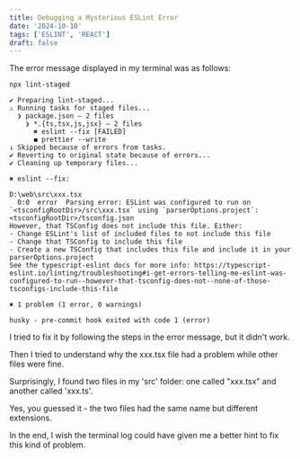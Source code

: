 ```yaml
---
title: Debugging a Mysterious ESLint Error
date: '2024-10-10'
tags: ['ESLINT', 'REACT']
draft: false
---
```


The error message displayed in my terminal was as follows:

```
npx lint-staged

✔ Preparing lint-staged...
⚠ Running tasks for staged files...
  ❯ package.json — 2 files
    ❯ *.{ts,tsx,js,jsx} — 2 files
      ✖ eslint --fix [FAILED]
      ◼ prettier --write
↓ Skipped because of errors from tasks.
✔ Reverting to original state because of errors...
✔ Cleaning up temporary files...

✖ eslint --fix:

D:\web\src\xxx.tsx
  0:0  error  Parsing error: ESLint was configured to run on `<tsconfigRootDir>/src\xxx.tsx` using `parserOptions.project`: <tsconfigRootDir>/tsconfig.json
However, that TSConfig does not include this file. Either:
- Change ESLint's list of included files to not include this file
- Change that TSConfig to include this file
- Create a new TSConfig that includes this file and include it in your parserOptions.project
See the typescript-eslint docs for more info: https://typescript-eslint.io/linting/troubleshooting#i-get-errors-telling-me-eslint-was-configured-to-run--however-that-tsconfig-does-not--none-of-those-tsconfigs-include-this-file

✖ 1 problem (1 error, 0 warnings)

husky - pre-commit hook exited with code 1 (error)
```

I tried to fix it by following the steps in the error message, but it didn't work.

Then I tried to understand why the xxx.tsx file had a problem while other files were fine.

Surprisingly, I found two files in my 'src' folder: one called "xxx.tsx" and another called 'xxx.ts'.

Yes, you guessed it - the two files had the same name but different extensions.

In the end, I wish the terminal log could have given me a better hint to fix this kind of problem.
